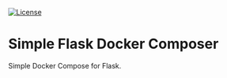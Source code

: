 [![License](http://img.shields.io/:license-GPL2-green.svg)](http://doge.mit-license.org)

# Simple Flask Docker Composer
Simple Docker Compose for Flask.
